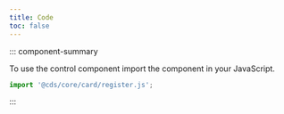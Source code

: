 ```yaml
---
title: Code
toc: false
---
```


::: component-summary

To use the control component import the component in your JavaScript.

```javascript
import '@cds/core/card/register.js';
```

:::

<CdsDemos componentName="card" />
